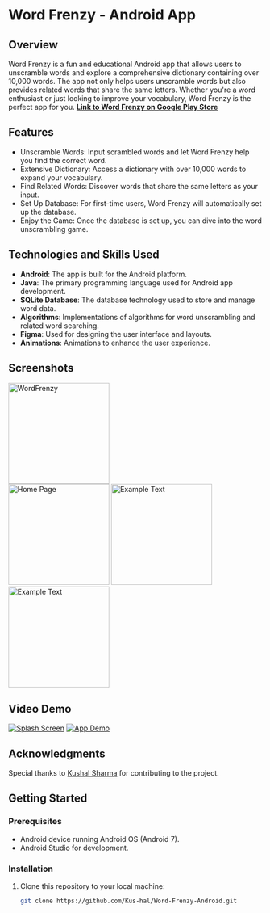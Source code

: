 # Word Frenzy - Android App

## Overview

Word Frenzy is a fun and educational Android app that allows users to unscramble words and explore a comprehensive dictionary containing over 10,000 words. The app not only helps users unscramble words but also provides related words that share the same letters. Whether you're a word enthusiast or just looking to improve your vocabulary, Word Frenzy is the perfect app for you.
**[Link to Word Frenzy on Google Play Store](https://play.google.com/store/apps/details?id=com.BinaryCoders.wordfrenzy)** 


## Features

- Unscramble Words: Input scrambled words and let Word Frenzy help you find the correct word.
- Extensive Dictionary: Access a dictionary with over 10,000 words to expand your vocabulary.
- Find Related Words: Discover words that share the same letters as your input.
- Set Up Database: For first-time users, Word Frenzy will automatically set up the database.
- Enjoy the Game: Once the database is set up, you can dive into the word unscrambling game.

## Technologies and Skills Used

- **Android**: The app is built for the Android platform.
- **Java**: The primary programming language used for Android app development.
- **SQLite Database**: The database technology used to store and manage word data.
- **Algorithms**: Implementations of algorithms for word unscrambling and related word searching.
- **Figma**: Used for designing the user interface and layouts.
- **Animations**: Animations to enhance the user experience.

  
## Screenshots
<img src="https://github.com/Kus-hal/Word-Frenzy-Android/assets/88149584/0e144fb6-f0d3-4c57-b5d4-7116598b1eef" alt="WordFrenzy" width="200"></br>
<img src="https://github.com/Kus-hal/Word-Frenzy-Android/assets/88149584/8dac0c7d-46dd-43b4-b697-e8f886457c1b" alt="Home Page" width="200">
<img src="https://github.com/Kus-hal/Word-Frenzy-Android/assets/88149584/54a597f2-2d87-476d-9dac-9b68be4e91a3" alt="Example Text" width="200">
<img src="https://github.com/Kus-hal/Word-Frenzy-Android/assets/88149584/8538bf4d-fe54-4533-8b5e-e2152d5fb035" alt="Example Text" width="200">







## Video Demo

[![Splash Screen](https://img.youtube.com/vi/Kgp9He_UEp0/0.jpg)](https://www.youtube.com/watch?v=Kgp9He_UEp0)
[![App Demo](https://img.youtube.com/vi/4ADf_YTaKQk/0.jpg)](https://www.youtube.com/watch?v=4ADf_YTaKQk)  




  
## Acknowledgments

Special thanks to <a href="https://github.com/Kus-hal">Kushal Sharma</a> for contributing to the project.

## Getting Started

### Prerequisites

- Android device running Android OS (Android 7).
- Android Studio for development.

### Installation

1. Clone this repository to your local machine:

   ```bash
   git clone https://github.com/Kus-hal/Word-Frenzy-Android.git



